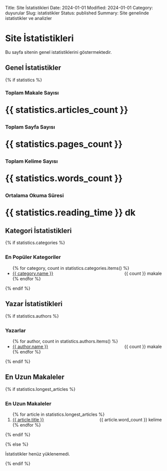Title: Site İstatistikleri
Date: 2024-01-01
Modified: 2024-01-01
Category: duyurular
Slug: istatistikler
Status: published
Summary: Site genelinde istatistikler ve analizler

# Site İstatistikleri

Bu sayfa sitenin genel istatistiklerini göstermektedir.

## Genel İstatistikler

{% if statistics %}
<div class="grid">
  <div class="card">
    <h3>Toplam Makale Sayısı</h3>
    <p style="font-size: 2em; font-weight: bold; color: var(--pico-primary);">
      {{ statistics.articles_count }}
    </p>
  </div>
  
  <div class="card">
    <h3>Toplam Sayfa Sayısı</h3>
    <p style="font-size: 2em; font-weight: bold; color: var(--pico-primary);">
      {{ statistics.pages_count }}
    </p>
  </div>
  
  <div class="card">
    <h3>Toplam Kelime Sayısı</h3>
    <p style="font-size: 2em; font-weight: bold; color: var(--pico-primary);">
      {{ statistics.words_count }}
    </p>
  </div>
  
  <div class="card">
    <h3>Ortalama Okuma Süresi</h3>
    <p style="font-size: 2em; font-weight: bold; color: var(--pico-primary);">
      {{ statistics.reading_time }} dk
    </p>
  </div>
</div>

## Kategori İstatistikleri

{% if statistics.categories %}
<div class="card" style="margin-top: 2em;">
  <h3>En Popüler Kategoriler</h3>
  <ul>
    {% for category, count in statistics.categories.items() %}
    <li>
      <a href="{{ SITEURL }}/kategori/{{ category.slug }}/">{{ category.name }}</a>
      <span style="float: right; color: var(--pico-muted-color);">{{ count }} makale</span>
    </li>
    {% endfor %}
  </ul>
</div>
{% endif %}

## Yazar İstatistikleri

{% if statistics.authors %}
<div class="card" style="margin-top: 2em;">
  <h3>Yazarlar</h3>
  <ul>
    {% for author, count in statistics.authors.items() %}
    <li>
      <a href="{{ SITEURL }}/yazar/{{ author.slug }}/">{{ author.name }}</a>
      <span style="float: right; color: var(--pico-muted-color);">{{ count }} makale</span>
    </li>
    {% endfor %}
  </ul>
</div>
{% endif %}

## En Uzun Makaleler

{% if statistics.longest_articles %}
<div class="card" style="margin-top: 2em;">
  <h3>En Uzun Makaleler</h3>
  <ol>
    {% for article in statistics.longest_articles %}
    <li>
      <a href="{{ SITEURL }}/{{ article.url }}">{{ article.title }}</a>
      <span style="float: right; color: var(--pico-muted-color);">{{ article.word_count }} kelime</span>
    </li>
    {% endfor %}
  </ol>
</div>
{% endif %}

{% else %}
<p>İstatistikler henüz yüklenemedi.</p>
{% endif %}
